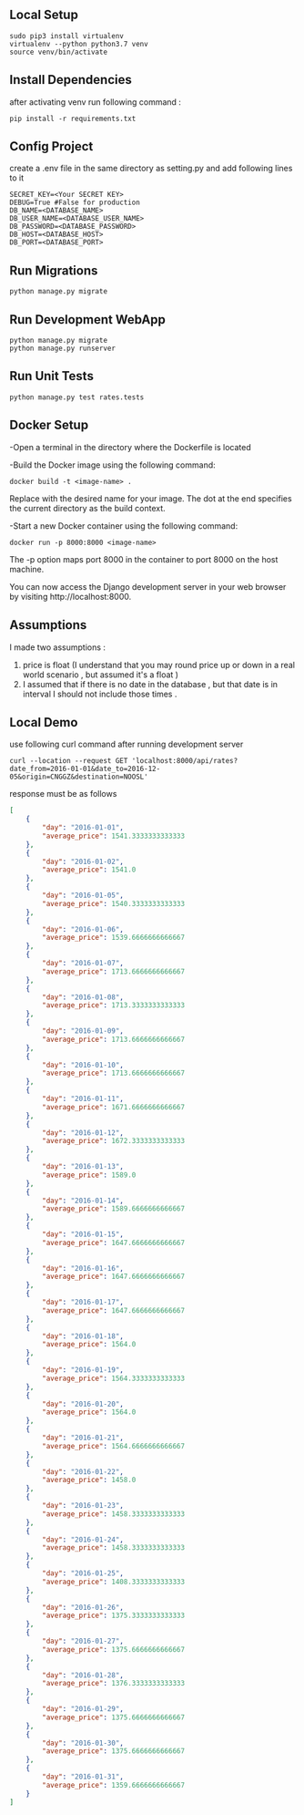 ## Local Setup

```
sudo pip3 install virtualenv
virtualenv --python python3.7 venv
source venv/bin/activate
```

## Install Dependencies
after activating venv run following command :
```
pip install -r requirements.txt
```
## Config Project 
create a .env file in the same directory as setting.py and add following lines to it 
```
SECRET_KEY=<Your SECRET KEY>
DEBUG=True #False for production
DB_NAME=<DATABASE_NAME>
DB_USER_NAME=<DATABASE_USER_NAME>
DB_PASSWORD=<DATABASE_PASSWORD>
DB_HOST=<DATABASE_HOST>
DB_PORT=<DATABASE_PORT>
```
## Run Migrations
```
python manage.py migrate
```
## Run Development WebApp
```
python manage.py migrate
python manage.py runserver 
```
## Run Unit Tests
```
python manage.py test rates.tests
```

## Docker Setup 
-Open a terminal in the directory where the Dockerfile is located

-Build the Docker image using the following command:

```
docker build -t <image-name> .
```

Replace <image-name> with the desired name
for your image. The dot at the end specifies the current directory as the build context.

-Start a new Docker container using the following command:

```
docker run -p 8000:8000 <image-name>
```
The -p option maps port 8000 in the container to port 8000 on the host machine.

You can now access the Django development server in your web browser by visiting http://localhost:8000.

## Assumptions
I made two assumptions :
1. price is float (I understand that you may round price up or down in a real world scenario , but assumed it's a float )
2. I assumed that if there is no date in the database , but that date is in interval I should not include those times .

## Local Demo
use following curl command after running development server
```
curl --location --request GET 'localhost:8000/api/rates?date_from=2016-01-01&date_to=2016-12-05&origin=CNGGZ&destination=NOOSL'
```
response must be as follows
```json 
[
    {
        "day": "2016-01-01",
        "average_price": 1541.3333333333333
    },
    {
        "day": "2016-01-02",
        "average_price": 1541.0
    },
    {
        "day": "2016-01-05",
        "average_price": 1540.3333333333333
    },
    {
        "day": "2016-01-06",
        "average_price": 1539.6666666666667
    },
    {
        "day": "2016-01-07",
        "average_price": 1713.6666666666667
    },
    {
        "day": "2016-01-08",
        "average_price": 1713.3333333333333
    },
    {
        "day": "2016-01-09",
        "average_price": 1713.6666666666667
    },
    {
        "day": "2016-01-10",
        "average_price": 1713.6666666666667
    },
    {
        "day": "2016-01-11",
        "average_price": 1671.6666666666667
    },
    {
        "day": "2016-01-12",
        "average_price": 1672.3333333333333
    },
    {
        "day": "2016-01-13",
        "average_price": 1589.0
    },
    {
        "day": "2016-01-14",
        "average_price": 1589.6666666666667
    },
    {
        "day": "2016-01-15",
        "average_price": 1647.6666666666667
    },
    {
        "day": "2016-01-16",
        "average_price": 1647.6666666666667
    },
    {
        "day": "2016-01-17",
        "average_price": 1647.6666666666667
    },
    {
        "day": "2016-01-18",
        "average_price": 1564.0
    },
    {
        "day": "2016-01-19",
        "average_price": 1564.3333333333333
    },
    {
        "day": "2016-01-20",
        "average_price": 1564.0
    },
    {
        "day": "2016-01-21",
        "average_price": 1564.6666666666667
    },
    {
        "day": "2016-01-22",
        "average_price": 1458.0
    },
    {
        "day": "2016-01-23",
        "average_price": 1458.3333333333333
    },
    {
        "day": "2016-01-24",
        "average_price": 1458.3333333333333
    },
    {
        "day": "2016-01-25",
        "average_price": 1408.3333333333333
    },
    {
        "day": "2016-01-26",
        "average_price": 1375.3333333333333
    },
    {
        "day": "2016-01-27",
        "average_price": 1375.6666666666667
    },
    {
        "day": "2016-01-28",
        "average_price": 1376.3333333333333
    },
    {
        "day": "2016-01-29",
        "average_price": 1375.6666666666667
    },
    {
        "day": "2016-01-30",
        "average_price": 1375.6666666666667
    },
    {
        "day": "2016-01-31",
        "average_price": 1359.6666666666667
    }
]
```
